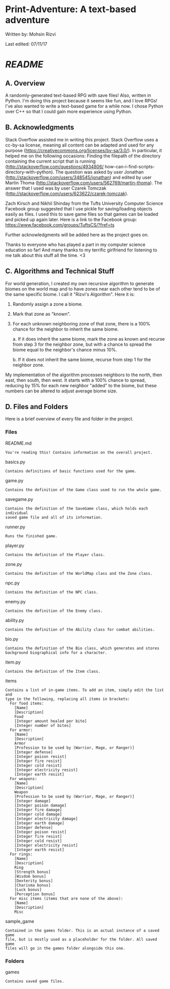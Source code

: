 # Print-Adventure: A text-based adventure
Written by:  Mohsin Rizvi

Last edited: 07/11/17

# *README*

## A. Overview

A randomly-generated text-based RPG with save files! Also, written
in Python. I'm doing this project because it seems like fun, and I love
RPGs! I've also wanted to write a text-based game for a while now.
I chose Python over C++ so that I could gain more experience using Python.

## B. Acknowledgments

Stack Overflow assisted me in writing this project. Stack Overflow uses a
cc-by-sa license, meaning all content can be adapted and used for
any purpose (https://creativecommons.org/licenses/by-sa/3.0/).
In particular, it helped me on the following occasions:
  Finding the filepath of the directory containing the current script that
  is running (http://stackoverflow.com/questions/4934806/
  how-can-i-find-scripts-directory-with-python). The question was asked by
  user Jonathan (http://stackoverflow.com/users/348545/jonathan) and edited
  by user Martin Thoma (http://stackoverflow.com/users/562769/martin-thoma).
  The answer that I used was by user Czarek Tomczak
  (http://stackoverflow.com/users/623622/czarek-tomczak).

Zach Kirsch and Nikhil Shinday from the Tufts University Computer
Science Facebook group suggested that I use pickle for saving/loading objects
easily as files. I used this to save game files so that games can be loaded
and picked up again later. Here is a link to the Facebook group:
https://www.facebook.com/groups/TuftsCS/?fref=ts

Further acknowledgments will be added here as the project goes on.

Thanks to everyone who has played a part in my computer science
education so far! And many thanks to my terrific girlfriend for
listening to me talk about this stuff all the time. <3

## C. Algorithms and Technical Stuff

For world generation, I created my own recursive algorithm to generate biomes
on the world map and to have zones near each other tend to be of the same
specific biome. I call it "Rizvi's Algorithm". Here it is:

1. Randomly assign a zone a biome.
2. Mark that zone as "known".
3. For each unknown neighboring zone of that zone, there is a 100% chance
   for the neighbor to inherit the same biome.

    a. If it does inherit the same biome, mark the zone as known and
       recurse from step 3 for the neighbor zone, but with a chance to
       spread the biome equal to the neighbor's chance minus 10%.
       
    b. If it does not inherit the same biome, recurse from step 1 for the
       neighbor zone.

My implementation of the algorithm processes neighbors to the north, then
east, then south, then west. It starts with a 100% chance to spread,
reducing by 15% for each new neighbor "added" to the biome, but these
numbers can be altered to adjust average biome size.

## D. Files and Folders

Here is a brief overview of every file and folder in the project.

  ### Files

  README.md

    You're reading this! Contains information on the overall project.

  basics.py

    Contains definitions of basic functions used for the game.

  game.py
  
    Contains the definition of the Game class used to run the whole game.

  savegame.py

    Contains the definition of the SaveGame class, which holds each individual
    saved game file and all of its information.

  runner.py

    Runs the finished game.

  player.py
  
    Contains the definition of the Player class.
    
  zone.py
  
    Contains the definition of the WorldMap class and the Zone class.
    
  npc.py
  
    Contains the definition of the NPC class.

  enemy.py

    Contains the definition of the Enemy class.
    
  ability.py
  
    Contains the definition of the Ability class for combat abilities.

  bio.py

    Contains the definition of the Bio class, which generates and stores
    background biographical info for a character.

  item.py

    Contains the definition of the Item class.

  items

    Contains a list of in-game items. To add an item, simply edit the list and
    type in the following, replacing all items in brackets:
      For food items:
        [Name]
        [Description]
        Food
        [Integer amount healed per bite]
        [Integer number of bites]
      For armor:
        [Name]
        [Description]
        Armor
        [Profession to be used by (Warrior, Mage, or Ranger)]
        [Integer defense]
        [Integer poison resist]
        [Integer fire resist]
        [Integer cold resist]
        [Integer electricity resist]
        [Integer earth resist]
      For weapons:
        [Name]
        [Description]
        Weapon
        [Profession to be used by (Warrior, Mage, or Ranger)]
        [Integer damage]
        [Integer poison damage]
        [Integer fire damage]
        [Integer cold damage]
        [Integer electricity damage]
        [Integer earth damage]
        [Integer defense]
        [Integer poison resist]
        [Integer fire resist]
        [Integer cold resist]
        [Integer electricity resist]
        [Integer earth resist]
      For rings:
        [Name]
        [Description]
        Ring
        [Strength bonus]
        [Wisdom bonus]
        [Dexterity bonus]
        [Charisma bonus]
        [Luck bonus]
        [Perception bonus]
      For misc items (items that are none of the above):
        [Name]
        [Description]
        Misc

  sample_game

    Contained in the games folder. This is an actual instance of a saved game
    file, but is mostly used as a placeholder for the folder. All saved game
    files will go in the games folder alongside this one.

  ### Folders

  games

    Contains saved game files.
